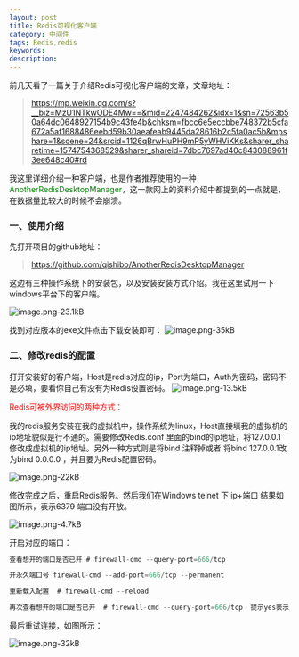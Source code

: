 ```yaml
---
layout: post
title: Redis可视化客户端
category: 中间件
tags: Redis,redis
keywords: 
description:
---
```


前几天看了一篇关于介绍Redis可视化客户端的文章，文章地址：

> https://mp.weixin.qq.com/s?__biz=MzU1NTkwODE4Mw==&mid=2247484262&idx=1&sn=72563b50a64dc0648927154b9c43fe4b&chksm=fbcc6e5eccbbe748372b5cfa672a5af1688486eebd59b30aeafeab9445da28616b2c5fa0ac5b&mpshare=1&scene=24&srcid=1126qBrwHuPH9mP5yWHViKKs&sharer_sharetime=1574754368529&sharer_shareid=7dbc7697ad40c843088961f3ee648c40#rd

我这里详细介绍一种客户端，也是作者推荐使用的一种 <font color="green">AnotherRedisDesktopManager</font>，这一款网上的资料介绍中都提到的一点就是，在数据量比较大的时候不会崩溃。


### 一、使用介绍

先打开项目的github地址：

> https://github.com/qishibo/AnotherRedisDesktopManager

这边有三种操作系统下的安装包，以及安装安装方式介绍。我在这里试用一下windows平台下的客户端。

![image.png-23.1kB][1]


找到对应版本的exe文件点击下载安装即可：
![image.png-35kB][2]


### 二、修改redis的配置

打开安装好的客户端，Host是redis对应的ip，Port为端口，Auth为密码，密码不是必填，要看你自己有没有为Redis设置密码。
![image.png-13.5kB][3]



<font color="red">Redis可被外界访问的两种方式：</font>

我的redis服务安装在我的虚拟机中，操作系统为linux，Host直接填我的虚拟机的ip地址貌似是行不通的。需要修改Redis.conf 里面的bind的ip地址，将127.0.0.1 修改成虚拟机的ip地址。另外一种方式则是将bind 注释掉或者
将bind 127.0.0.1改为bind 0.0.0.0 ，并且要为Redis配置密码。


![image.png-22kB][4]


修改完成之后，重启Redis服务。然后我们在Windows telnet 下 ip+端口
结果如图所示，表示6379 端口没有开放。

![image.png-4.7kB][5]

开启对应的端口：

```java
查看想开的端口是否已开 # firewall-cmd --query-port=666/tcp

开永久端口号 firewall-cmd --add-port=666/tcp --permanent

重新载入配置  # firewall-cmd --reload

再次查看想开的端口是否已开  # firewall-cmd --query-port=666/tcp  提示yes表示成功
```

最后重试连接，如图所示：

![image.png-32kB][6]


  [1]: http://static.zybuluo.com/qxjbeyond/od2v9ada3d8ytydks5yrce1y/image.png
  [2]: http://static.zybuluo.com/qxjbeyond/ywxm948ytyzsfd6afi5os5n7/image.png
  [3]: http://static.zybuluo.com/qxjbeyond/e9qk1smdwqyh7gsifz8er04d/image.png
  [4]: http://static.zybuluo.com/qxjbeyond/ulgg33ioybpdyc0xgnpa4pj4/image.png
  [5]: http://static.zybuluo.com/qxjbeyond/7i2eltmz11mcwijs4u0p2gdr/image.png
  [6]: http://static.zybuluo.com/qxjbeyond/aqfkvxelzundmtaqhl2li8p5/image.png
